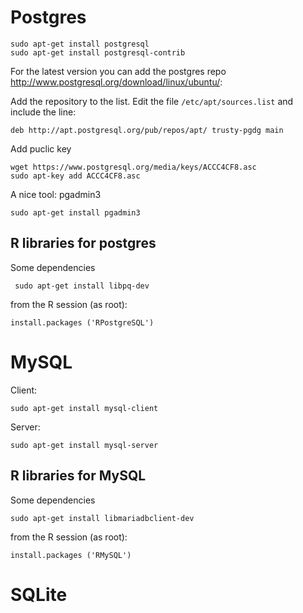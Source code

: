 Postgres
===========================================================

    sudo apt-get install postgresql
    sudo apt-get install postgresql-contrib 

For the latest version you can add the postgres repo <http://www.postgresql.org/download/linux/ubuntu/>:

Add the repository to the list. Edit the file `/etc/apt/sources.list` and include the line:

    deb http://apt.postgresql.org/pub/repos/apt/ trusty-pgdg main

Add puclic key

    wget https://www.postgresql.org/media/keys/ACCC4CF8.asc 
    sudo apt-key add ACCC4CF8.asc

A nice tool: pgadmin3 

    sudo apt-get install pgadmin3


R libraries for postgres
-------------------------

Some dependencies

    ￼sudo apt-get install libpq-dev
    
from the R session (as root): 

    install.packages ('RPostgreSQL')

MySQL    
===========================================================

Client:

    sudo apt-get install mysql-client

Server: 

    sudo apt-get install mysql-server


R libraries for MySQL
-------------------------

Some dependencies

    sudo apt-get install libmariadbclient-dev 

from the R session (as root): 

    install.packages ('RMySQL')


SQLite
===========================================================
